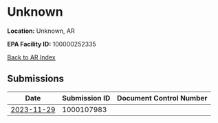 # Unknown

**Location:** Unknown, AR

**EPA Facility ID:** 100000252335

[Back to AR Index](../../index.md)

## Submissions

| Date | Submission ID | Document Control Number |
|------|--------------|-------------------------|
| [2023-11-29](submissions/1000107983.md) | 1000107983 |  |
